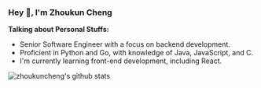 ### Hey 👋, I'm Zhoukun Cheng



**Talking about Personal Stuffs:**

- Senior Software Engineer with a focus on backend development.
- Proficient in Python and Go, with knowledge of Java, JavaScript, and C.
- I'm currently learning front-end development, including React.





![zhoukuncheng's github stats](https://github-readme-stats.vercel.app/api?username=zhoukuncheng&show_icons=true&hide_border=true)


